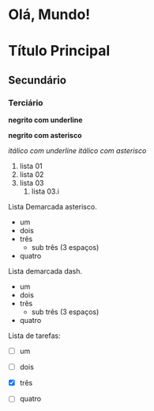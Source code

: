 # Olá, Mundo!

# Título Principal
## Secundário
### Terciário

__negrito com underline__

**negrito com asterisco**

_itálico com underline_
*itálico com asterisco*

1. lista 01
1. lista 02
1. lista 03
    1. lista 03.i

Lista Demarcada asterisco.
* um
* dois
* três
   * sub três (3 espaços)
* quatro

Lista demarcada dash.
- um
- dois
- três
   - sub três (3 espaços)
- quatro

Lista de tarefas:
- [ ] um
- [ ] dois
- [X] três
- [ ] quatro

